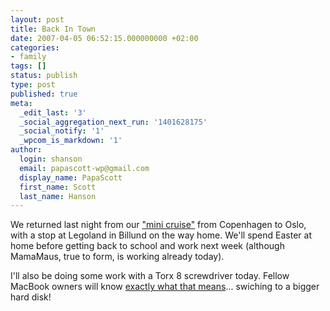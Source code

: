 ```yaml
---
layout: post
title: Back In Town
date: 2007-04-05 06:52:15.000000000 +02:00
categories:
- family
tags: []
status: publish
type: post
published: true
meta:
  _edit_last: '3'
  _social_aggregation_next_run: '1401628175'
  _social_notify: '1'
  _wpcom_is_markdown: '1'
author:
  login: shanson
  email: papascott-wp@gmail.com
  display_name: PapaScott
  first_name: Scott
  last_name: Hanson
---
```

<p>We returned last night from our <a href="http://www.dfds.co.uk/DSW/EN/Travel/Shortbreaks/CityCruiseBreaks/Oslo">"mini cruise"</a> from Copenhagen to Oslo, with a stop at Legoland in Billund on the way home. We'll spend Easter at home before getting back to school and work next week (although MamaMaus, true to form, is working already today).</p>
<p>I'll also be doing some work with a Torx 8 screwdriver today. Fellow MacBook owners will know <a href="http://vowe.net/archives/008095.html">exactly what that means</a>... swiching to a bigger hard disk!</p>
